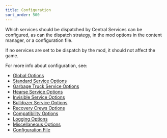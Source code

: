 ```yaml
---
title: Configuration
sort_order: 500
---
```

Which services should be dispatched by Central Services can be configured, as can the dispatch strategy, in the mod options in the content manager, or a configuration file.

If no services are set to be dispatch by the mod, it should not affect the game.

For more info about configuration, see:

- [Global Options](OptionsGlobal)
- [Standard Service Options](OptionsStandardServices)
- [Garbage Truck Service Options](ServiceGarbageTrucks#Options)
- [Hearse Service Options](ServiceHearses#Options)
- [Invisible Service Options](OptionsInvisibleServices)
- [Bulldozer Service Options](ServiceBulldozers#Options)
- [Recovery Crews Options](ServiceRecoveryCrews#Options)
- [Compatibility Options](OptionsCompatibility)
- [Logging Options](OptionsLogging)
- [Miscellaneous Options](OptionsMiscellaneous)
- [Configuration File](Files#Config)
